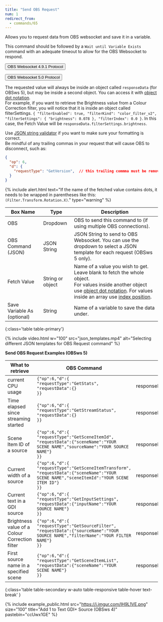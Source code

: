 ```yaml
---
title: "Send OBS Request"
num: 1
redirect_from:
  - commands/65
---
```

Allows you to request data from OBS websocket and save it in a variable.

This command should be followed by a `Wait until Variable Exists` command with an adequate timeout to allow for the OBS Websocket to respond.

<a href="https://github.com/obsproject/obs-websocket/blob/4.x-compat/docs/generated/protocol.md#events"><button type="button" class="btn btn-outline-secondary">OBS Websocket 4.9.1 Protocol</button></a>

<a href="https://github.com/obsproject/obs-websocket/blob/master/docs/generated/protocol.md"><button type="button" class="btn btn-outline-secondary">OBS Websocket 5.0 Protocol</button></a>

The requested value will always be inside an object called `responseData` (for OBSws 5), but may be inside a second object. You can access it with [object dot notation](https://grasshopper.app/glossary/data-types/object-dot-notation/).\
For example, if you want to retrieve the Brightness value from a Colour Correction filter, you will notice that it is inside an object called filterSettings. `{ "filterEnabled": true, "filterKind": "color_filter_v2", "filterSettings": { "brightness": 0.078 }, "filterIndex": 0.0 }`. In this case, the Fetch Value will be `responseData.filterSettings.brightness`.

Use [JSON string validator](https://jsonlint.com/) if you want to make sure your formatting is correct.    
Be mindful of any trailing commas in your request that will cause OBS to disconnect, such as: 
```json
{
  "op": 6,
  "d": {
    "requestType": "GetVersion",  // this trailing commma must be removed
  }
}
```

{% include alert.html text="If the name of the fetched value contains dots, it needs to be wrapped in parentheses like this: <code>(Filter.Transform.Rotation.X)</code>." type="warning" %}

| Box Name | Type | Description |
|-------|--------|--------
|OBS|Dropdown|OBS to send this command to (if using multiple OBS connections).|
|OBS Command (JSON)|	JSON String|	JSON String to send to OBS Websocket. You can use the dropdown to select a JSON template for each request (OBSws 5 only).
|Fetch Value|	String or object|	Name of a value you wish to get. Leave blank to fetch the whole object.<br/> For values inside another object use [object dot notation](https://grasshopper.app/glossary/data-types/object-dot-notation/). For values inside an array use [index position](https://developer.mozilla.org/en-US/docs/Web/JavaScript/Reference/Global_Objects/Array).
Save Variable As (optional)|	String	|Name of a variable to save the data under.
{:class='table table-primary'}

{% include video.html w="100" src="json_templates.mp4" alt="Selecting different JSON templates for OBS Request command" %}

**Send OBS Request Examples (OBSws 5)**

|What to retrieve|OBS Command|Fetch Value|
|--------|--------|--------|
|current CPU usage|<code class="user-select-all">{"op":6,"d":{<br />"requestType":"GetStats",<br />"requestData":{}<br />}}</code>|responseData.cpuUsage|
|Time elapsed since streaming started |<code class="user-select-all">{"op":6,"d":{<br />"requestType":"GetStreamStatus",<br />"requestData":{}<br />}}</code>|responseData.outputTimecode|
|Scene Item ID of a source|<code class="user-select-all">{"op":6,"d":{<br />"requestType":"GetSceneItemId",<br />"requestData":{"sceneName":"YOUR SCENE NAME","sourceName":"YOUR SOURCE NAME"}<br />}}</code>|responseData.sceneItemId|
|Current width of a source|<code class="user-select-all">{"op":6,"d":{<br />"requestType":"GetSceneItemTransform",<br />"requestData":{"sceneName":"YOUR SCENE NAME","sceneItemId":"YOUR SCENE ITEM ID"}<br />}}</code>|responseData.sceneItemTransform.width|
|Current text in a GDI source|<code class="user-select-all">{"op":6,"d":{<br />"requestType":"GetInputSettings",<br />"requestData":{"inputName":"YOUR SOURCE NAME"}<br />}}</code>|responseData.inputSettings.text|
|Brightness value of a Colour Correction filter|<code class="user-select-all">{"op":6,"d":{<br />"requestType":"GetSourceFilter",<br />"requestData":{"sourceName":"YOUR SOURCE NAME","filterName":"YOUR FILTER NAME"}<br />}}</code>|responseData.filterSettings.brightness|
|First source name in a specified scene|<code class="user-select-all">{"op":6,"d":{<br />"requestType":"GetSceneItemList",<br />"requestData":{"sceneName":"YOUR SCENE NAME"}<br />}}</code>|responseData.sceneItems[0].sourceName|
{:class='table table-secondary w-auto table-responsive table-hover text-break' }

{% include example_public.html src="https://i.imgur.com/IH9L1VE.png" size="100" title="Add 1 to Text GDI+ Source (OBSws 4)" pastebin="ccUwx1GE" %}










